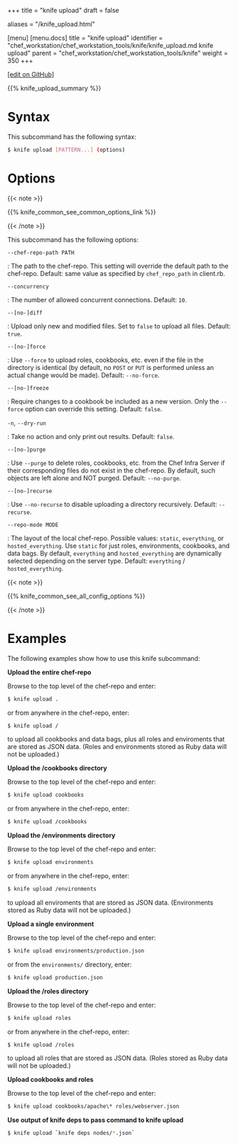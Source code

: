 +++
title = "knife upload"
draft = false

aliases = "/knife_upload.html"

[menu]
  [menu.docs]
    title = "knife upload"
    identifier = "chef_workstation/chef_workstation_tools/knife/knife_upload.md knife upload"
    parent = "chef_workstation/chef_workstation_tools/knife"
    weight = 350
+++    

[\[edit on GitHub\]](https://github.com/chef/chef-web-docs/blob/master/content/knife_upload.md)

{{% knife_upload_summary %}}

Syntax
======

This subcommand has the following syntax:

``` bash
$ knife upload [PATTERN...] (options)
```

Options
=======

{{< note >}}

{{% knife_common_see_common_options_link %}}

{{< /note >}}

This subcommand has the following options:

`--chef-repo-path PATH`

:   The path to the chef-repo. This setting will override the default
    path to the chef-repo. Default: same value as specified by
    `chef_repo_path` in client.rb.

`--concurrency`

:   The number of allowed concurrent connections. Default: `10`.

`--[no-]diff`

:   Upload only new and modified files. Set to `false` to upload all
    files. Default: `true`.

`--[no-]force`

:   Use `--force` to upload roles, cookbooks, etc. even if the file in
    the directory is identical (by default, no `POST` or `PUT` is
    performed unless an actual change would be made). Default:
    `--no-force`.

`--[no-]freeze`

:   Require changes to a cookbook be included as a new version. Only the
    `--force` option can override this setting. Default: `false`.

`-n`, `--dry-run`

:   Take no action and only print out results. Default: `false`.

`--[no-]purge`

:   Use `--purge` to delete roles, cookbooks, etc. from the Chef Infra
    Server if their corresponding files do not exist in the chef-repo.
    By default, such objects are left alone and NOT purged. Default:
    `--no-purge`.

`--[no-]recurse`

:   Use `--no-recurse` to disable uploading a directory recursively.
    Default: `--recurse`.

`--repo-mode MODE`

:   The layout of the local chef-repo. Possible values: `static`,
    `everything`, or `hosted_everything`. Use `static` for just roles,
    environments, cookbooks, and data bags. By default, `everything` and
    `hosted_everything` are dynamically selected depending on the server
    type. Default: `everything` / `hosted_everything`.

{{< note >}}

{{% knife_common_see_all_config_options %}}

{{< /note >}}

Examples
========

The following examples show how to use this knife subcommand:

**Upload the entire chef-repo**

Browse to the top level of the chef-repo and enter:

``` bash
$ knife upload .
```

or from anywhere in the chef-repo, enter:

``` bash
$ knife upload /
```

to upload all cookbooks and data bags, plus all roles and enviroments
that are stored as JSON data. (Roles and environments stored as Ruby
data will not be uploaded.)

**Upload the /cookbooks directory**

Browse to the top level of the chef-repo and enter:

``` bash
$ knife upload cookbooks
```

or from anywhere in the chef-repo, enter:

``` bash
$ knife upload /cookbooks
```

**Upload the /environments directory**

Browse to the top level of the chef-repo and enter:

``` bash
$ knife upload environments
```

or from anywhere in the chef-repo, enter:

``` bash
$ knife upload /environments
```

to upload all enviroments that are stored as JSON data. (Environments
stored as Ruby data will not be uploaded.)

**Upload a single environment**

Browse to the top level of the chef-repo and enter:

``` bash
$ knife upload environments/production.json
```

or from the `environments/` directory, enter:

``` bash
$ knife upload production.json
```

**Upload the /roles directory**

Browse to the top level of the chef-repo and enter:

``` bash
$ knife upload roles
```

or from anywhere in the chef-repo, enter:

``` bash
$ knife upload /roles
```

to upload all roles that are stored as JSON data. (Roles stored as Ruby
data will not be uploaded.)

**Upload cookbooks and roles**

Browse to the top level of the chef-repo and enter:

``` bash
$ knife upload cookbooks/apache\* roles/webserver.json
```

**Use output of knife deps to pass command to knife upload**

``` bash
$ knife upload `knife deps nodes/*.json`
```
